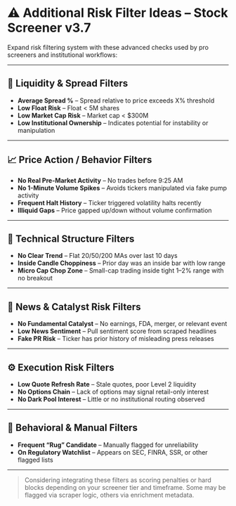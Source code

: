 # ⚠️ Additional Risk Filter Ideas – Stock Screener v3.7

Expand risk filtering system with these advanced checks used by pro screeners and institutional workflows:

---

## 🔁 Liquidity & Spread Filters

- **Average Spread %** – Spread relative to price exceeds X% threshold
- **Low Float Risk** – Float < 5M shares
- **Low Market Cap Risk** – Market cap < $300M
- **Low Institutional Ownership** – Indicates potential for instability or manipulation

---

## 📈 Price Action / Behavior Filters

- **No Real Pre-Market Activity** – No trades before 9:25 AM
- **No 1-Minute Volume Spikes** – Avoids tickers manipulated via fake pump activity
- **Frequent Halt History** – Ticker triggered volatility halts recently
- **Illiquid Gaps** – Price gapped up/down without volume confirmation

---

## 🧠 Technical Structure Filters

- **No Clear Trend** – Flat 20/50/200 MAs over last 10 days
- **Inside Candle Choppiness** – Prior day was an inside bar with low range
- **Micro Cap Chop Zone** – Small-cap trading inside tight 1–2% range with no breakout

---

## 📰 News & Catalyst Risk Filters

- **No Fundamental Catalyst** – No earnings, FDA, merger, or relevant event
- **Low News Sentiment** – Pull sentiment score from scraped headlines
- **Fake PR Risk** – Ticker has prior history of misleading press releases

---

## ⚙️ Execution Risk Filters

- **Low Quote Refresh Rate** – Stale quotes, poor Level 2 liquidity
- **No Options Chain** – Lack of options may signal retail-only interest
- **No Dark Pool Interest** – Little or no institutional routing observed

---

## 🧪 Behavioral & Manual Filters

- **Frequent “Rug” Candidate** – Manually flagged for unreliability
- **On Regulatory Watchlist** – Appears on SEC, FINRA, SSR, or other flagged lists

---

> Considering integrating these filters as scoring penalties or hard blocks depending on your screener tier and timeframe. Some may be flagged via scraper logic, others via enrichment metadata.
